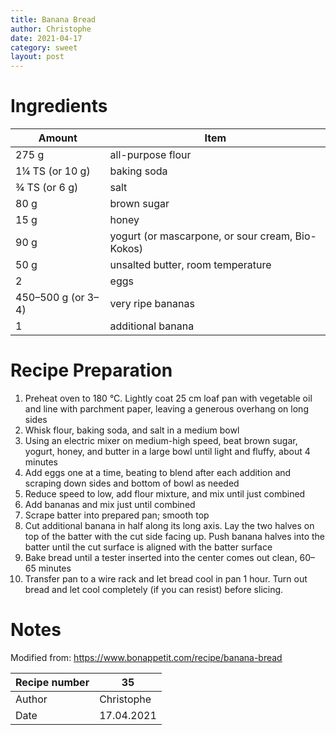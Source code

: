 ```yaml
---
title: Banana Bread
author: Christophe
date: 2021-04-17
category: sweet
layout: post
---
```


# Ingredients

Amount             | Item
------------------ | ------------------------------------------------
275 g              | all-purpose flour
1¼ TS (or 10 g)    | baking soda
¾ TS (or 6 g)      | salt
80 g               | brown sugar
15 g               | honey
90 g               | yogurt (or mascarpone, or sour cream, Bio-Kokos)
50 g               | unsalted butter, room temperature
2                  | eggs
450–500 g (or 3–4) | very ripe bananas
1                  | additional banana

# Recipe Preparation

1. Preheat oven to 180 °C. Lightly coat 25 cm loaf pan with vegetable oil and line with parchment paper, leaving a generous overhang on long sides
2. Whisk flour, baking soda, and salt in a medium bowl
3. Using an electric mixer on medium-high speed, beat brown sugar, yogurt, honey, and butter in a large bowl until light and fluffy, about 4 minutes
4. Add eggs one at a time, beating to blend after each addition and scraping down sides and bottom of bowl as needed
5. Reduce speed to low, add flour mixture, and mix until just combined
6. Add bananas and mix just until combined
7. Scrape batter into prepared pan; smooth top
8. Cut additional banana in half along its long axis. Lay the two halves on top of the batter with the cut side facing up. Push banana halves into the batter until the cut surface is aligned with the batter surface
9. Bake bread until a tester inserted into the center comes out clean, 60–65 minutes
10. Transfer pan to a wire rack and let bread cool in pan 1 hour. Turn out bread and let cool completely (if you can resist) before slicing.

# Notes

Modified from: <https://www.bonappetit.com/recipe/banana-bread>

Recipe number | 35
------------- | ----------
Author        | Christophe
Date          | 17.04.2021
